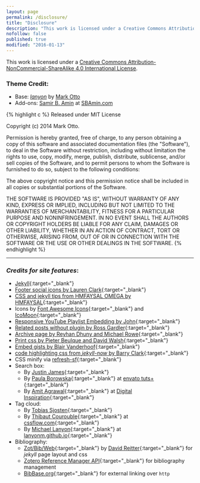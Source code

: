 ```yaml
---
layout: page
permalink: /disclosure/
title: "Disclosure"
description: "This work is licensed under a Creative Commons Attribution-NonCommercial-ShareAlike 4.0 International License"
nofollow: false
published: true
modified: "2016-01-13"
---
```


This work is licensed under a <a rel="license" href="http://creativecommons.org/licenses/by-nc-sa/4.0/">Creative Commons Attribution-NonCommercial-ShareAlike 4.0 International License</a>.

### Theme Credit: 

*   Base: [*lanyon*](https://github.com/poole/lanyon) by [Mark Otto](https://github.com/mdo)
*   Add-ons: [Samir B. Amin](https://twitter.com/sbamin) at [SBAmin.com](http://www.sbamin.com)

{% highlight c %}
Released under MIT License

Copyright (c) 2014 Mark Otto.

Permission is hereby granted, free of charge, to any person obtaining a copy of this software and associated documentation files (the "Software"), to deal in the Software without restriction, including without limitation the rights to use, copy, modify, merge, publish, distribute, sublicense, and/or sell copies of the Software, and to permit persons to whom the Software is furnished to do so, subject to the following conditions:

The above copyright notice and this permission notice shall be included in all copies or substantial portions of the Software.

THE SOFTWARE IS PROVIDED "AS IS", WITHOUT WARRANTY OF ANY KIND, EXPRESS OR IMPLIED, INCLUDING BUT NOT LIMITED TO THE WARRANTIES OF MERCHANTABILITY, FITNESS FOR A PARTICULAR PURPOSE AND NONINFRINGEMENT. IN NO EVENT SHALL THE AUTHORS OR COPYRIGHT HOLDERS BE LIABLE FOR ANY CLAIM, DAMAGES OR OTHER LIABILITY, WHETHER IN AN ACTION OF CONTRACT, TORT OR OTHERWISE, ARISING FROM, OUT OF OR IN CONNECTION WITH THE SOFTWARE OR THE USE OR OTHER DEALINGS IN THE SOFTWARE.
{% endhighlight %}

***

### <i class="fa fa-thumbs-o-up"> Credits for site features</i>:

*   [Jekyll](https://jekyllrb.com){:target="_blank"}
*   [Footer social icons by Lauren Clark](http://codepen.io/Deadlymuffin/pen/hGiqo/){:target="_blank"}
*   [CSS and jekyll tips from HMFAYSAL OMEGA by HMFAYSAL](https://github.com/hmfaysal/hmfaysal-omega-theme){:target="_blank"}
*   Icons by [Font Awesome Icons](http://fortawesome.github.io/Font-Awesome/icons/){:target="_blank"} and [IcoMoon](https://icomoon.io){:target="_blank"}
*   [Responsive YouTube Playlist Embedding by John](http://avexdesigns.com/responsive-youtube-embed/){:target="_blank"}
*   [Related posts without plugin by Ross Gardler](http://rgardler.github.io/2015/07/28/adding-related-posts-to-jekyll-blog/){:target="_blank"}
*   [Archive page by Reyhan Dhuny and Michael Rowe](http://reyhan.org/2013/03/jekyll-archive-without-plugins.html){:target="_blank"}
*   [Print css by Pieter Beulque and David Walsh](http://www.webdesignerdepot.com/2010/01/10-tips-for-better-print-style-sheets/){:target="_blank"}
*   [Embed gists by Blair Vanderhoof](https://github.com/blairvanderhoof/gist-embed){:target="_blank"}
*   [code highlighting css from *jekyll-now* by Barry Clark](https://github.com/barryclark/jekyll-now){:target="_blank"}
*   CSS minify via [refresh-sf](http://refresh-sf.com){:target="_blank"}
*   Search box:
    *   By [Justin James](https://github.com/digitaldrummerj){:target="_blank"}
    *   By [Paula Borowska](https://twitter.com/paulaborowska){:target="_blank"} at [envato tuts+](http://webdesign.tutsplus.com/tutorials/css-experiments-with-a-search-form-input-and-button--cms-22069){:target="_blank"}
    *   By [Amit Agrawal](http://www.labnol.org/about/){:target="_blank"} at [Digital Inspiration](http://www.labnol.org/internet/google-custom-search-css/28360/){:target="_blank"}
*   Tag cloud:
    *   By [Tobias Sjosten](https://github.com/tobiassjosten/tobiassjosten.github.io){:target="_blank"}
    *   By [Thibaut Courouble](https://github.com/Thibaut){:target="_blank"} at [cssflow.com](http://www.cssflow.com/snippets/sliding-tags){:target="_blank"}
    *   By [Michael Lanyon](https://github.com/lanyonm){:target="_blank"} at [lanyonm.github.io](https://github.com/lanyonm/lanyonm.github.io){:target="_blank"}
*   Bibliography:
    *   [Zot/Bib/Web](https://github.com/davidswelt/zot_bib_web){:target="_blank"} by [David Reitter](https://github.com/davidswelt){:target="_blank"} for *jekyll* page layout and css
    *   [Zotero Reference Manager API](https://www.zotero.org){:target="_blank"} for bibliography management
    *   [BibBase.org](http://bibbase.org){:target="_blank"} for external linking over `http`
